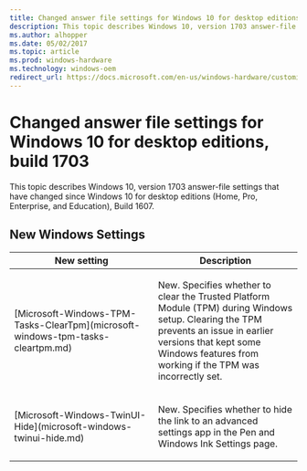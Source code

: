 ```yaml
---
title: Changed answer file settings for Windows 10 for desktop editions, build 1703
description: This topic describes Windows 10, version 1703 answer-file settings that have changed since Windows 10 for desktop editions (Home, Pro, Enterprise, and Education), Build 1607.
ms.author: alhopper
ms.date: 05/02/2017
ms.topic: article
ms.prod: windows-hardware
ms.technology: windows-oem
redirect_url: https://docs.microsoft.com/en-us/windows-hardware/customize/desktop/unattend/changed-answer-file-settings-for-previous-windows10-builds#changed-answer-file-settings-for-windows-10-for-desktop-editions-build-1703
---
```


# Changed answer file settings for Windows 10 for desktop editions, build 1703


This topic describes Windows 10, version 1703 answer-file settings that have changed since Windows 10 for desktop editions (Home, Pro, Enterprise, and Education), Build 1607.

## New Windows Settings


<table>
<colgroup>
<col width="50%" />
<col width="50%" />
</colgroup>
<thead>
<tr class="header">
<th>New setting</th>
<th>Description</th>
</tr>
</thead>
<tbody>
<tr class="even">
<td><p>[Microsoft-Windows-TPM-Tasks-ClearTpm](microsoft-windows-tpm-tasks-cleartpm.md)</p></td>
<td><p>New. Specifies whether to clear the Trusted Platform Module (TPM) during Windows setup. Clearing the TPM prevents an issue in earlier versions that kept some Windows features from working if the TPM was incorrectly set.</p></td>
</tr>
<tr class="odd">
<td><p>[Microsoft-Windows-TwinUI-Hide](microsoft-windows-twinui-hide.md)</p></td>
<td><p>New. Specifies whether to hide the link to an advanced settings app in the Pen and Windows Ink Settings page.</p></td>
</tr>
</tbody>
</table>



 

 

 






